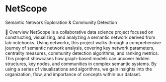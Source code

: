# NetScope
Semantic Network Exploration &amp; Community Detection

🧠 Overview
NetScope is a collaborative data science project focused on constructing, visualizing, and analyzing a semantic network derived from lab notebooks. Using networkx, this project walks through a comprehensive journey of semantic network analysis, covering key network parameters, centrality measures, community detection algorithms, and ranking metrics.
This project showcases how graph-based models can uncover hidden structures, key nodes, and communities in complex semantic systems. By using a series of visualizations and algorithms, we gain insights into the organization, flow, and importance of concepts within our dataset.

